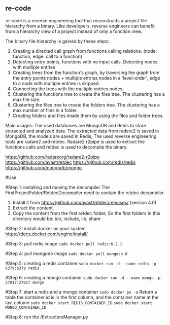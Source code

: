 ## re-code

re-code is a reverse engineering tool that reconstructs a project file hierarchy from a binary. Like developers, reverse
engineers can benefit from a hierarchy view of a project instead of only a function view.

The binary file hierarchy is gained by these steps:
1) Creating a directed call graph from functions calling relations. (node: function, edge: call to a function)
2) Detecting entry points, functions with no input calls. Detecting nodes with multiple entries
2) Creating trees from the function's graph, by traversing the graph from the entry points nodes +
   multiple entries nodes in a 'level-order', edge to a node with multiple entries is skipped.
4) Connecting the trees with the multiple entries nodes.
5) Clustering the functions tree to create the files tree. The clustering has a max file size.
6) Clustering the files tree to create the folders tree. The clustering has a max number of files in a folder.
7) Creating folders and files inside them by using the files and folder trees.

Main usages:
The used databases are MongoDB and Redis to store extracted and analyzed data. The extracted data from radare2 is saved
in MongoDB, the models are saved in Redis, The used reverse engineering tools are radare2 and retdec. Radare2 r2pipe is
used to extract the functions calls and retdec is used to decompile the binary.

https://github.com/radareorg/radare2-r2pipe
https://github.com/avast/retdec
https://github.com/redis/redis
https://github.com/mongodb/mongo


#Use

#Step 1: installing and moving the decompiler
The FirstProjectFolder/RetdecDecompiler need to contain the retdec decompiler. 
1) Install it from https://github.com/avast/retdec/releases/ (version 4.0)
2) Extract the content. 
3) Copy the content from the first retdec folder, So the first folders in this directory would be: bin, include, lib, share

#Step 2: install docker on your system
https://docs.docker.com/engine/install/

#Step 3: pull redis image
`sudo docker pull redis:6.2.1`

#Step 4: pull mongodb image
`sudo docker pull mongo:4.0`

#Step 5: creating a redis container
`sudo docker run -d --name redis -p 6379:6379 redis`

#Step 6: creating a mongo container
`sudo docker run -d --name mongo -p 27017:27017 mongo`

#Step 7: start a redis and a mongo container 
`sudo docker ps -a` Return a table the container id is in the first column, and the container name at the last column
`sudo docker start REDIS_CONTAINER_ID`
`sudo docker start MONGO_CONTAINER_ID`

#Step 8: run the /ExtractorsManager.py